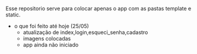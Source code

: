 Esse repositorio serve para colocar apenas o app com as pastas template e static.
* o que foi feito até hoje (25/05)
    * atualização de index,login,esqueci_senha,cadastro
    * imagens colocadas
    * app ainda não iniciado